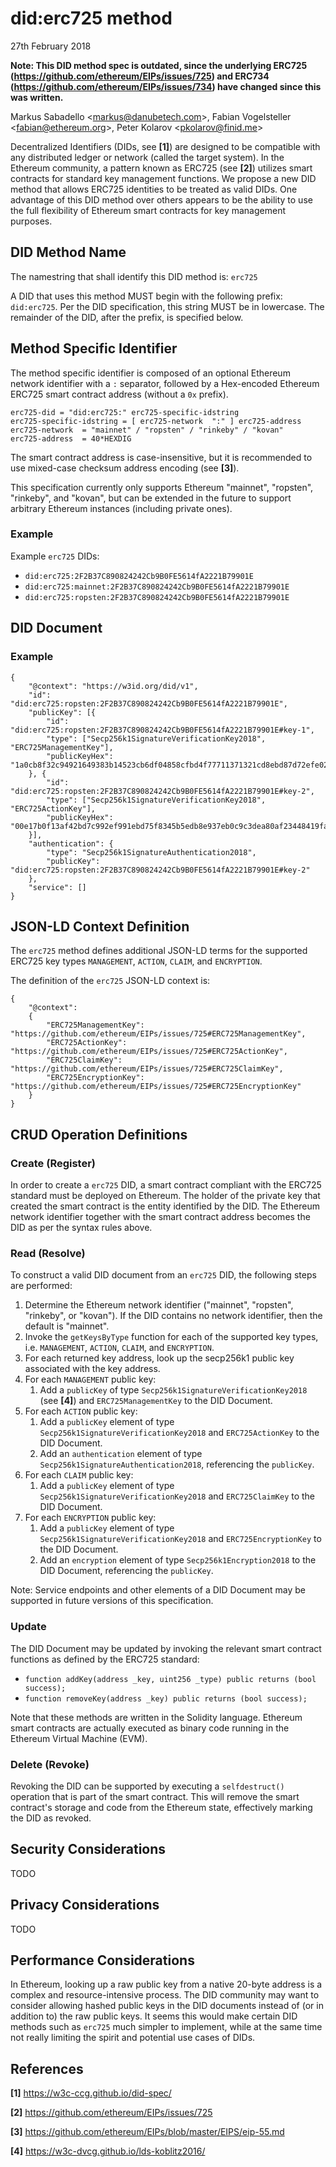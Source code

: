 did:erc725 method
=================
27th February 2018

**Note: This DID method spec is outdated, since the underlying ERC725 (https://github.com/ethereum/EIPs/issues/725) and ERC734 (https://github.com/ethereum/EIPs/issues/734) have changed since this was written.**

Markus Sabadello <<markus@danubetech.com>>,
Fabian Vogelsteller <<fabian@ethereum.org>>,
Peter Kolarov <<pkolarov@finid.me>>

Decentralized Identifiers (DIDs, see **[1]**) are designed to be compatible with any distributed ledger or network (called the target system).
In the Ethereum community, a pattern known as ERC725 (see **[2]**) utilizes smart contracts for standard key management functions.
We propose a new DID method that allows ERC725 identities to be treated as valid DIDs.
One advantage of this DID method over others appears to be the ability to use the full flexibility of Ethereum smart contracts for key management purposes.

## DID Method Name

The namestring that shall identify this DID method is: `erc725`

A DID that uses this method MUST begin with the following prefix: `did:erc725`. Per the DID specification, this string MUST be in lowercase. The remainder of the DID, after the prefix, is specified below.

## Method Specific Identifier

The method specific identifier is composed of an optional Ethereum network identifier with a `:` separator, followed by a Hex-encoded Ethereum ERC725 smart contract address (without a `0x` prefix).

	erc725-did = "did:erc725:" erc725-specific-idstring
	erc725-specific-idstring = [ erc725-network  ":" ] erc725-address
	erc725-network  = "mainnet" / "ropsten" / "rinkeby" / "kovan"
	erc725-address  = 40*HEXDIG

The smart contract address is case-insensitive, but it is recommended to use mixed-case checksum address encoding (see **[3]**).

This specification currently only supports Ethereum "mainnet", "ropsten", "rinkeby", and "kovan", but
can be extended in the future to support arbitrary Ethereum instances (including private ones).

### Example

Example `erc725` DIDs:

 * `did:erc725:2F2B37C890824242Cb9B0FE5614fA2221B79901E`
 * `did:erc725:mainnet:2F2B37C890824242Cb9B0FE5614fA2221B79901E`
 * `did:erc725:ropsten:2F2B37C890824242Cb9B0FE5614fA2221B79901E`

## DID Document

### Example

	{
		"@context": "https://w3id.org/did/v1",
		"id": "did:erc725:ropsten:2F2B37C890824242Cb9B0FE5614fA2221B79901E",
		"publicKey": [{
			"id": "did:erc725:ropsten:2F2B37C890824242Cb9B0FE5614fA2221B79901E#key-1",
			"type": ["Secp256k1SignatureVerificationKey2018", "ERC725ManagementKey"],
			"publicKeyHex": "1a0cb8f32c94921649383b14523cb6df04858cfbd4f77711371321cd8ebd87d72efe02b69ca4b02b35a848404101ad17efbf962441733135cb7d833313c3d37b"
		}, {
			"id": "did:erc725:ropsten:2F2B37C890824242Cb9B0FE5614fA2221B79901E#key-2",
			"type": ["Secp256k1SignatureVerificationKey2018", "ERC725ActionKey"],
			"publicKeyHex": "00e17b0f13af42bd7c992ef991ebd75f8345b5edb8e937eb0c9c3dea80af23448419faa1d7562054e31bf56ab1af485944b3a327085c4502e38d723129fd5cf666"
		}],
		"authentication": {
			"type": "Secp256k1SignatureAuthentication2018",
			"publicKey": "did:erc725:ropsten:2F2B37C890824242Cb9B0FE5614fA2221B79901E#key-2"
		},
		"service": []
	}

## JSON-LD Context Definition

The `erc725` method defines additional JSON-LD terms for the supported ERC725 key types `MANAGEMENT`, `ACTION`, `CLAIM`, and `ENCRYPTION`.

The definition of the `erc725` JSON-LD context is:

	{
		"@context":
		{
			"ERC725ManagementKey": "https://github.com/ethereum/EIPs/issues/725#ERC725ManagementKey",
			"ERC725ActionKey": "https://github.com/ethereum/EIPs/issues/725#ERC725ActionKey",
			"ERC725ClaimKey": "https://github.com/ethereum/EIPs/issues/725#ERC725ClaimKey",
			"ERC725EncryptionKey": "https://github.com/ethereum/EIPs/issues/725#ERC725EncryptionKey"
		}
	}

## CRUD Operation Definitions

### Create (Register)

In order to create a `erc725` DID, a smart contract compliant with the ERC725 standard must be deployed on Ethereum. The holder of the private key that created the
smart contract is the entity identified by the DID. The Ethereum network identifier together with the smart contract address becomes the DID as per the syntax rules
above.

### Read (Resolve)

To construct a valid DID document from an `erc725` DID, the following steps are performed:

1. Determine the Ethereum network identifier ("mainnet", "ropsten", "rinkeby", or "kovan"). If the DID contains no network identifier, then the default is "mainnet".
1. Invoke the `getKeysByType` function for each of the supported key types, i.e. `MANAGEMENT`, `ACTION`, `CLAIM`, and `ENCRYPTION`.
1. For each returned key address, look up the secp256k1 public key associated with the key address.
1. For each `MANAGEMENT` public key:
	1. Add a `publicKey` of type `Secp256k1SignatureVerificationKey2018` (see **[4]**) and `ERC725ManagementKey` to the DID Document.
1. For each `ACTION` public key:
	1. Add a `publicKey` element of type `Secp256k1SignatureVerificationKey2018` and `ERC725ActionKey` to the DID Document.
	1. Add an `authentication` element of type `Secp256k1SignatureAuthentication2018`, referencing the `publicKey`.
1. For each `CLAIM` public key:
	1. Add a `publicKey` element of type `Secp256k1SignatureVerificationKey2018` and `ERC725ClaimKey` to the DID Document.
1. For each `ENCRYPTION` public key:
	1. Add a `publicKey` element of type `Secp256k1SignatureVerificationKey2018` and `ERC725EncryptionKey` to the DID Document.
	1. Add an `encryption` element of type `Secp256k1Encryption2018` to the DID Document, referencing the `publicKey`.

Note: Service endpoints and other elements of a DID Document may be supported in future versions of this specification.

### Update

The DID Document may be updated by invoking the relevant smart contract functions as defined by the ERC725 standard:

 * `function addKey(address _key, uint256 _type) public returns (bool success);`
 * `function removeKey(address _key) public returns (bool success);`

Note that these methods are written in the Solidity language. Ethereum smart contracts are actually executed as binary code running in the Ethereum Virtual Machine (EVM).

### Delete (Revoke) 

Revoking the DID can be supported by executing a `selfdestruct()` operation that is part of the smart contract. This will remove the smart contract's storage and code
from the Ethereum state, effectively marking the DID as revoked.

## Security Considerations

TODO

## Privacy Considerations

TODO

## Performance Considerations

In Ethereum, looking up a raw public key from a native 20-byte address is a complex and resource-intensive process. The DID community may want to consider
allowing hashed public keys in the DID documents instead of (or in addition to) the raw public keys. It seems this would make certain DID methods such as
`erc725` much simpler to implement, while at the same time not really limiting the spirit and potential use cases of DIDs.

References
----------

 **[1]** https://w3c-ccg.github.io/did-spec/

 **[2]** https://github.com/ethereum/EIPs/issues/725

 **[3]** https://github.com/ethereum/EIPs/blob/master/EIPS/eip-55.md

 **[4]** https://w3c-dvcg.github.io/lds-koblitz2016/
 
